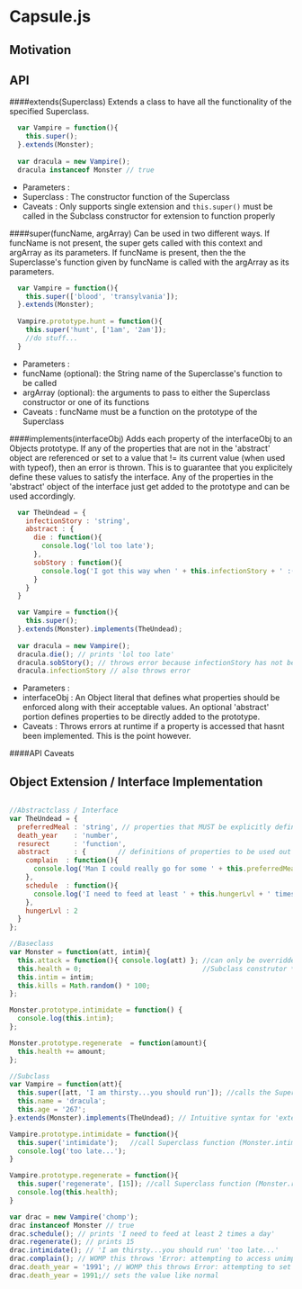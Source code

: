 Capsule.js
==========

Motivation
----------

API
---
####extends(Superclass)
Extends a class to have all the functionality of the specified Superclass.

```javascript
  var Vampire = function(){
    this.super();  
  }.extends(Monster);
  
  var dracula = new Vampire();
  dracula instanceof Monster // true
```
* Parameters :
 * Superclass : The constructor function of the Superclass
* Caveats : Only supports single extension  and ```this.super()``` must be called in the Subclass constructor for extension to function properly

####super(funcName, argArray)
Can be used in two different ways. If funcName is not present, the super gets called with this context and argArray as its parameters.
If funcName is present, then the the Superclasse's function given by funcName is called with the argArray as its parameters.

```javascript
  var Vampire = function(){
    this.super(['blood', 'transylvania']);  
  }.extends(Monster);
  
  Vampire.prototype.hunt = function(){
    this.super('hunt', ['1am', '2am']);
    //do stuff...
  }
```
* Parameters :
 * funcName (optional): the String name of the Superclasse's function to be called
 * argArray (optional): the arguments to pass to either the Superclass constructor or one of its functions
* Caveats : funcName must be a function on the prototype of the Superclass

####implements(interfaceObj)
Adds each property of the interfaceObj to an Objects prototype. If any of the properties that are not in the 'abstract' object
are referenced or set to a value that != its current value (when used with typeof), then an error is thrown. This is to guarantee
that you explicitely define these values to satisfy the interface. Any of the properties in the 'abstract' object of the interface
just get added to the prototype and can be used accordingly.

```javascript
  var TheUndead = {
    infectionStory : 'string',
    abstract : {
      die : function(){
        console.log('lol too late');
      },
      sobStory : function(){
        console.log('I got this way when ' + this.infectionStory + ' :(')
      }
    }
  }  

  var Vampire = function(){
    this.super();  
  }.extends(Monster).implements(TheUndead);
  
  var dracula = new Vampire();
  dracula.die(); // prints 'lol too late'
  dracula.sobStory(); // throws error because infectionStory has not been properly set yet
  dracula.infectionStory // also throws error
```
* Parameters :
 * interfaceObj : An Object literal that defines what properties should be enforced along with their acceptable values. An 
optional 'abstract' portion defines properties to be directly added to the prototype.
* Caveats : Throws errors at runtime if a property is accessed that hasnt been implemented. This is the point however.


####API Caveats

Object Extension / Interface Implementation
----------------------------------------
```javascript

//Abstractclass / Interface 
var TheUndead = {
  preferredMeal : 'string', // properties that MUST be explicitly defined and their types(based on typeof)
  death_year    : 'number',
  resurect      : 'function',
  abstract      : {        // definitions of properties to be used out of the box 
    complain  : function(){
      console.log('Man I could really go for some ' + this.preferredMeal);
    },
    schedule  : function(){ 
      console.log('I need to feed at least ' + this.hungerLvl + ' times a day');
    },
    hungerLvl : 2
  }
};

//Baseclass
var Monster = function(att, intim){
  this.attack = function(){ console.log(att) }; //can only be overridden in Subclass if it is redefined in the 
  this.health = 0;                              //Subclass construtor ***functional super() call cannot happen***
  this.intim = intim;
  this.kills = Math.random() * 100;
};

Monster.prototype.intimidate = function() {
  console.log(this.intim);
};

Monster.prototype.regenerate  = function(amount){ 
  this.health += amount; 
};

//Subclass
var Vampire = function(att){
  this.super([att, 'I am thirsty...you should run']); //calls the Superclass (Monster) with the given args
  this.name = 'dracula';
  this.age = '267';
}.extends(Monster).implements(TheUndead); // Intuitive syntax for 'extends' and 'implements'

Vampire.prototype.intimidate = function(){
  this.super('intimidate');   //call Superclass function (Monster.intimidate()) with this context
  console.log('too late...'); 
}

Vampire.prototype.regenerate = function(){
  this.super('regenerate', [15]); //call Superclass function (Monster.regenerate()) with this context passing it args
  console.log(this.health);  
}

var drac = new Vampire('chomp');
drac instanceof Monster // true
drac.schedule(); // prints 'I need to feed at least 2 times a day'
drac.regenerate(); // prints 15
drac.intimidate(); // 'I am thirsty...you should run' 'too late...'
drac.complain(); // WOMP this throws 'Error: attempting to access unimplemented interface property preferredMeal.'
drac.death_year = '1991'; // WOMP this throws Error: attempting to set interface property death_year with incorrect type
drac.death_year = 1991;// sets the value like normal

```

